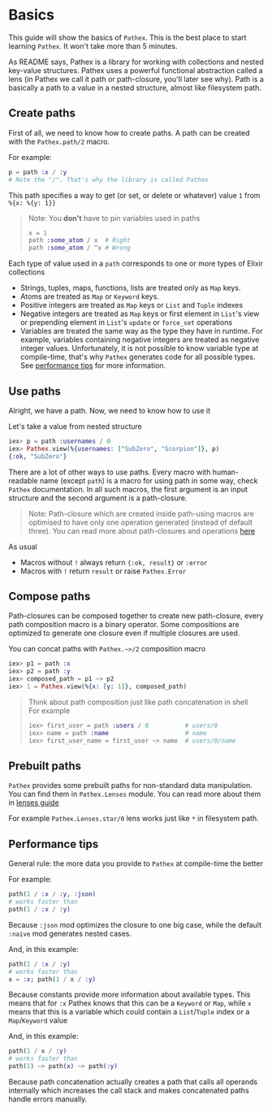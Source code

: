 # Basics

This guide will show the basics of `Pathex`. This is the best place to start learning `Pathex`.
It won't take more than 5 minutes.

As README says, Pathex is a library for working with collections and nested key-value structures.
Pathex uses a powerful functional abstraction called a lens (in Pathex we call it path or path-closure, you'll later see why).
Path is a basically a path to a value in a nested structure, almost like filesystem path.

## Create paths

First of all, we need to know how to create paths. A path can be created with the `Pathex.path/2` macro.

For example:

```elixir
p = path :x / :y
# Note the "/". That's why the library is called Pathex
```

This path specifies a way to get (or set, or delete or whatever) value `1` from `%{x: %{y: 1}}`

> Note:
> You **don't** have to pin variables used in paths
>
> ```elixir
> x = 1
> path :some_atom / x  # Right
> path :some_atom / ^x # Wrong
> ```

Each type of value used in a `path` corresponds to one or more types of Elixir collections

* Strings, tuples, maps, functions, lists are treated only as `Map` keys.
* Atoms are treated as `Map` or `Keyword` keys.
* Positive integers are treated as `Map` keys or `List` and `Tuple` indexes
* Negative integers are treated as `Map` keys or first element in `List`'s view or
  prepending element in `List`'s `update` or `force_set` operations
* Variables are treated the same way as the type they have in runtime. For example, variables containing negative
  integers are treated as negative integer values. Unfortunately, it is not possible to know variable type at compile-time,
  that's why `Pathex` generates code for all possible types. See [performance tips](basics.md#performance-tips) for more information.

## Use paths

Alright, we have a path. Now, we need to know how to use it

Let's take a value from nested structure

```elixir
iex> p = path :usernames / 0
iex> Pathex.view(%{usernames: ["SubZero", "Scorpion"]}, p)
{:ok, "SubZero"}
```

There are a lot of other ways to use paths. Every macro with human-readable name
(except `path`) is a macro for using path in some way, check `Pathex` documentation.
In all such macros, the first argument is an input structure and the second argument is a path-closure.

> Note:
> Path-closure which are created inside path-using macros are optimised to have
> only one operation generated (instead of default three).
> You can read more about path-closures and operations [here](path.md)

As usual

* Macros without `!` always return `{:ok, result}` or `:error`
* Macros with `!` return `result` or raise `Pathex.Error`

## Compose paths

Path-closures can be composed together to create new path-closure,
every path composition macro is a binary operator. Some compositions
are optimized to generate one closure even if multiple closures
are used.

You can concat paths with `Pathex.~>/2` composition macro

```elixir
iex> p1 = path :x
iex> p2 = path :y
iex> composed_path = p1 ~> p2
iex> 1 = Pathex.view(%{x: [y: 1]}, composed_path)
```

> Think about path composition just like path concatenation in shell  
> For example  
>
> ```elixir
> iex> first_user = path :users / 0          # users/0
> iex> name = path :name                     # name
> iex> first_user_name = first_user ~> name  # users/0/name
> ```

## Prebuilt paths

`Pathex` provides some prebuilt paths for non-standard data manipulation. You
can find them in `Pathex.Lenses` module. You can read more about them in
[lenses guide](lenses.md)

For example `Pathex.Lenses.star/0` lens works just like `*` in filesystem path.

## Performance tips

General rule: the more data you provide to `Pathex` at compile-time the better

For example:

```elixir
path(1 / :x / :y, :json)
# works faster than
path(1 / :x / :y)
```

Because `:json` mod optimizes the closure to one big case,
while the default `:naive` mod generates nested cases.

And, in this example:

```elixir
path(1 / :x / :y)
# works faster than
x = :x; path(1 / x / :y)
```

Because constants provide more information about available types.
This means that for `:x` Pathex knows that this can be a `Keyword` or `Map`,
while `x` means that this is a variable which could contain a `List`/`Tuple` index or a `Map`/`Keyword` value

And, in this example:

```elixir
path(1 / x / :y)
# works faster than
path(1) ~> path(x) ~> path(:y)
```

Because path concatenation actually creates a path that calls all operands internally
which increases the call stack and makes concatenated paths handle errors manually.
